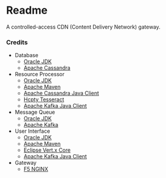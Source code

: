 # Readme
A controlled-access CDN (Content Delivery Network) gateway.

### Credits
- Database
  - [Oracle JDK](https://docs.oracle.com/en/java/javase/17/)
  - [Apache Cassandra](https://cassandra.apache.org/)
- Resource Processor
  - [Oracle JDK](https://docs.oracle.com/en/java/javase/21/)
  - [Apache Maven](https://maven.apache.org/)
  - [Apache Cassandra Java Client](https://github.com/apache/cassandra-java-driver)
  - [Hcpty Tesseract](https://github.com/hcpty/tesseract)
  - [Apache Kafka Java Client](https://kafka.apache.org/documentation/#api)
- Message Queue
  - [Oracle JDK](https://docs.oracle.com/en/java/javase/21/)
  - [Apache Kafka](https://kafka.apache.org/)
- User Interface
  - [Oracle JDK](https://docs.oracle.com/en/java/javase/21/)
  - [Apache Maven](https://maven.apache.org/)
  - [Eclipse Vert.x Core](https://github.com/eclipse-vertx/vert.x)
  - [Apache Kafka Java Client](https://kafka.apache.org/documentation/#api)
- Gateway
  - [F5 NGINX](https://www.f5.com/products/nginx)
